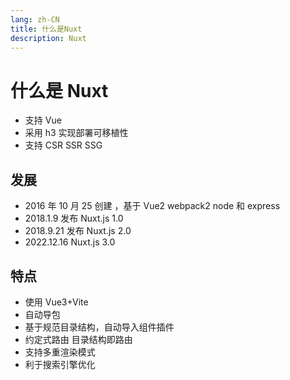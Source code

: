 ```yaml
---
lang: zh-CN
title: 什么是Nuxt
description: Nuxt
---
```


# 什么是 Nuxt

- 支持 Vue
- 采用 h3 实现部署可移植性
- 支持 CSR SSR SSG

## 发展

- 2016 年 10 月 25 创建 ，基于 Vue2 webpack2 node 和 express
- 2018.1.9 发布 Nuxt.js 1.0
- 2018.9.21 发布 Nuxt.js 2.0
- 2022.12.16 Nuxt.js 3.0

## 特点

- 使用 Vue3+Vite
- 自动导包
- 基于规范目录结构，自动导入组件插件
- 约定式路由 目录结构即路由
- 支持多重渲染模式
- 利于搜索引擎优化
